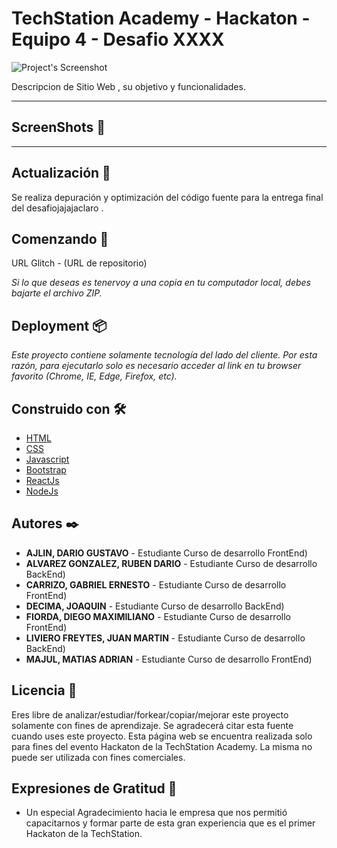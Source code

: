 # TechStation Academy - Hackaton - Equipo 4 - Desafio XXXX


![Project's Screenshot]( https://files.fm/f/tndpnd7mv)


Descripcion de Sitio Web , su objetivo y funcionalidades. 

---

## ScreenShots 💪



---

## Actualización 💪
Se realiza depuración y optimización del código fuente para la entrega final del desafiojajajaclaro .


## Comenzando 🚀

URL Glitch - (URL de repositorio)

_Si lo que deseas es tenervoy a  una copia en tu computador local, debes bajarte el archivo ZIP._


## Deployment 📦

_Este proyecto contiene solamente tecnología del lado del cliente. Por esta razón, para ejecutarlo solo es necesario acceder al link en tu browser favorito (Chrome, IE, Edge, Firefox, etc)._


## Construido con 🛠️


* [HTML](https://developer.mozilla.org/es/docs/Web/HTML)
* [CSS](https://developer.mozilla.org/es/docs/Web/CSS)
* [Javascript](https://developer.mozilla.org/es/docs/Web/JavaScript)
* [Bootstrap](https://getbootstrap.com/)
* [ReactJs](https://es.reactjs.org/)
* [NodeJs](https://nodejs.org/es/)


## Autores ✒️

* **AJLIN, DARIO GUSTAVO** - Estudiante Curso de desarrollo FrontEnd)
* **ALVAREZ GONZALEZ, RUBEN DARIO** - Estudiante Curso de desarrollo BackEnd)
* **CARRIZO, GABRIEL ERNESTO** - Estudiante Curso de desarrollo FrontEnd)
* **DECIMA, JOAQUIN** - Estudiante Curso de desarrollo BackEnd)
* **FIORDA, DIEGO MAXIMILIANO** - Estudiante Curso de desarrollo FrontEnd)
* **LIVIERO FREYTES, JUAN MARTIN** - Estudiante Curso de desarrollo BackEnd) 
* **MAJUL, MATIAS ADRIAN** - Estudiante Curso de desarrollo FrontEnd)


## Licencia 📄

Eres libre de analizar/estudiar/forkear/copiar/mejorar este proyecto solamente con fines de aprendizaje. Se agradecerá citar esta fuente cuando uses este proyecto.
Esta página web se encuentra realizada solo para fines del evento Hackaton de la TechStation Academy. 
La misma no puede ser utilizada con fines comerciales.

## Expresiones de Gratitud 🎁

* Un especial Agradecimiento hacia le empresa que nos permitió capacitarnos y formar parte de esta gran experiencia que es el primer Hackaton de la TechStation.
